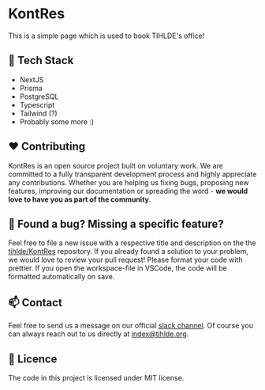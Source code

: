 # KontRes

This is a simple page which is used to book TIHLDE's office!

## 🔧 Tech Stack

- NextJS
- Prisma
- PostgreSQL
- Typescript
- Tailwind (?)
- Probably some more :)

## ❤ Contributing

KontRes is an open source project built on voluntary work.
We are committed to a fully transparent development process
and highly appreciate any contributions.
Whether you are helping us fixing bugs, proposing new features, improving our documentation
or spreading the word - **we would love to have you as part of the community**.

## 🤝 Found a bug? Missing a specific feature?

Feel free to file a new issue with a respective title and description
on the the [tihlde/KontRes](https://github.com/TIHLDE/KontRes/issues) repository.
If you already found a solution to your problem, we would love to review your pull request!
Please format your code with prettier.
If you open the workspace-file in VSCode, the code will be formatted automatically on save.

## 📫 Contact

Feel free to send us a message on our official [slack channel](https://tihlde.slack.com/archives/C01CJ0EQCFM).
Of course you can always reach out to us directly at index@tihlde.org.

## 📘 Licence

The code in this project is licensed under MIT license.
